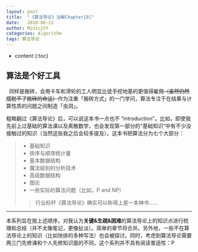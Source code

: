 ```yaml
---
layout: post
title:  "《算法导论》注解Chapter[0]"
date:   2018-06-22
author: MinicitY
categories: Algorithm
tags: 算法导论
---
```


* content
{:toc}


## **算法是个好工具**
&nbsp;
同样是搬砖，会用卡车和滑轮的工人明显比徒手挖地基的更值得雇佣~~（虽然仍然摆脱不了搬砖的命运）~~作为注重「搬砖方式」的一门学问，算法专注于在结果与计算性质的问题之间制造「虫洞」。
&nbsp;

粗略翻过《算法导论》后，可以说这本书一点也不 “introduction”。比如，即使我先前上过基础的算法课以及离散数学，也会发现第一部分的“基础知识”中有不少没接触过的知识（当然这些我之后会较多提及）。这本书把算法分为七个大部分：
&nbsp;

> - 基础知识
> - 排序与顺序统计量
> - 基本数据结构
> - 魔法级别的分析技术
> - 高级数据结构
> - 图论
> - 一些实际的算法问题（比如，P and NP）
> > 行业标杆《算法导论》确实可以称得上是一本神书……

***
本系列旨在按上述顺序，对我认为**关键&生疏&困难**的算法导论上的知识点进行梳理和总结（并不太像笔记，更像扯淡）。简单的章节将合并。另外地，一些不在算法导论上的知识（比如快排的多种写法）也会被探讨。同时，考虑到算法导论需要两三门先修课和个人先修知识面的不同，这个系列并不具有阅读普适性：P



